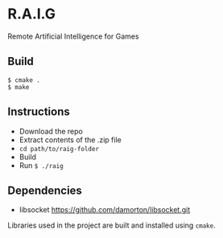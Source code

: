 # R.A.I.G
Remote Artificial Intelligence for Games

## Build

```
$ cmake .
$ make
```
## Instructions
- Download the repo
- Extract contents of the .zip file
- `cd path/to/raig-folder`
- Build
- Run `$ ./raig`

## Dependencies

- libsocket   https://github.com/damorton/libsocket.git

Libraries used in the project are built and installed using `cmake`.